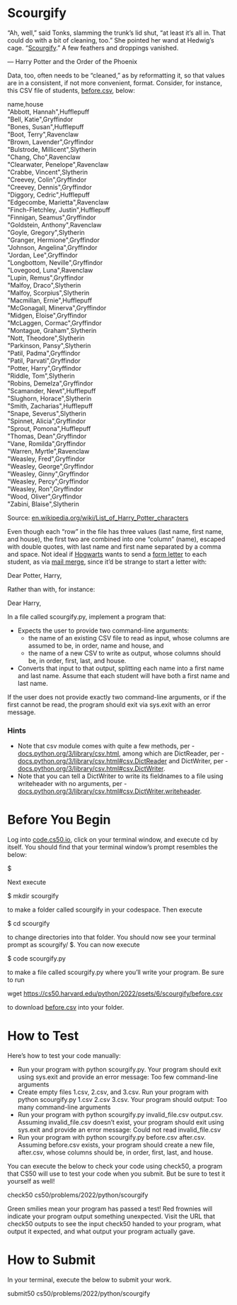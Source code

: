 # Scourgify

“Ah, well,” said Tonks, slamming the trunk’s lid shut, “at least it’s all in. That could do with a bit of cleaning, too.” She pointed her wand at Hedwig’s cage. “[Scourgify](https://harrypotter.fandom.com/wiki/Scouring_Charm).” A few feathers and droppings vanished.

— Harry Potter and the Order of the Phoenix

Data, too, often needs to be “cleaned,” as by reformatting it, so that values are in a consistent, if not more convenient, format. Consider, for instance, this CSV file of students, [before.csv](https://cs50.harvard.edu/python/2022/psets/6/scourgify/before.csv), below:

name,house  
"Abbott, Hannah",Hufflepuff     
"Bell, Katie",Gryffindor    
"Bones, Susan",Hufflepuff       
"Boot, Terry",Ravenclaw     
"Brown, Lavender",Gryffindor    
"Bulstrode, Millicent",Slytherin    
"Chang, Cho",Ravenclaw  
"Clearwater, Penelope",Ravenclaw    
"Crabbe, Vincent",Slytherin     
"Creevey, Colin",Gryffindor     
"Creevey, Dennis",Gryffindor    
"Diggory, Cedric",Hufflepuff    
"Edgecombe, Marietta",Ravenclaw    
"Finch-Fletchley, Justin",Hufflepuff    
"Finnigan, Seamus",Gryffindor       
"Goldstein, Anthony",Ravenclaw      
"Goyle, Gregory",Slytherin      
"Granger, Hermione",Gryffindor      
"Johnson, Angelina",Gryffindor      
"Jordan, Lee",Gryffindor    
"Longbottom, Neville",Gryffindor    
"Lovegood, Luna",Ravenclaw      
"Lupin, Remus",Gryffindor       
"Malfoy, Draco",Slytherin       
"Malfoy, Scorpius",Slytherin    
"Macmillan, Ernie",Hufflepuff   
"McGonagall, Minerva",Gryffindor        
"Midgen, Eloise",Gryffindor     
"McLaggen, Cormac",Gryffindor   
"Montague, Graham",Slytherin    
"Nott, Theodore",Slytherin  
"Parkinson, Pansy",Slytherin    
"Patil, Padma",Gryffindor   
"Patil, Parvati",Gryffindor     
"Potter, Harry",Gryffindor      
"Riddle, Tom",Slytherin     
"Robins, Demelza",Gryffindor    
"Scamander, Newt",Hufflepuff    
"Slughorn, Horace",Slytherin    
"Smith, Zacharias",Hufflepuff   
"Snape, Severus",Slytherin      
"Spinnet, Alicia",Gryffindor    
"Sprout, Pomona",Hufflepuff     
"Thomas, Dean",Gryffindor   
"Vane, Romilda",Gryffindor      
"Warren, Myrtle",Ravenclaw  
"Weasley, Fred",Gryffindor  
"Weasley, George",Gryffindor    
"Weasley, Ginny",Gryffindor     
"Weasley, Percy",Gryffindor     
"Weasley, Ron",Gryffindor   
"Wood, Oliver",Gryffindor   
"Zabini, Blaise",Slytherin

Source: [en.wikipedia.org/wiki/List_of_Harry_Potter_characters](https://en.wikipedia.org/wiki/List_of_Harry_Potter_characters)

Even though each “row” in the file has three values (last name, first name, and house), the first two are combined into one “column” (name), escaped with double quotes, with last name and first name separated by a comma and space. Not ideal if [Hogwarts](https://en.wikipedia.org/wiki/Hogwarts) wants to send a [form letter](https://en.wikipedia.org/wiki/Form_letter) to each student, as via [mail merge](https://en.wikipedia.org/wiki/Mail_merge), since it’d be strange to start a letter with:

Dear Potter, Harry,

Rather than with, for instance:

Dear Harry,

In a file called scourgify.py, implement a program that:

* Expects the user to provide two command-line arguments:
    * the name of an existing CSV file to read as input, whose columns are assumed to be, in order, name and house, and
    * the name of a new CSV to write as output, whose columns should be, in order, first, last, and house.
* Converts that input to that output, splitting each name into a first name and last name. Assume that each student will have both a first name and last name.

If the user does not provide exactly two command-line arguments, or if the first cannot be read, the program should exit via sys.exit with an error message.

### Hints

* Note that csv module comes with quite a few methods, per - [docs.python.org/3/library/csv.html](https://docs.python.org/3/library/csv.html), among which are DictReader, per - [docs.python.org/3/library/csv.html#csv.DictReader](https://docs.python.org/3/library/csv.html#csv.DictReader) and DictWriter, per - [docs.python.org/3/library/csv.html#csv.DictWriter](https://docs.python.org/3/library/csv.html#csv.DictWriter).
* Note that you can tell a DictWriter to write its fieldnames to a file using writeheader with no arguments, per - [docs.python.org/3/library/csv.html#csv.DictWriter.writeheader](https://docs.python.org/3/library/csv.html#csv.DictWriter.writeheader).

# Before You Begin
Log into [code.cs50.io](https://code.cs50.io/), click on your terminal window, and execute cd by itself. You should find that your terminal window’s prompt resembles the below:

$

Next execute

$ mkdir scourgify

to make a folder called scourgify in your codespace.
Then execute

$ cd scourgify

to change directories into that folder. You should now see your terminal prompt as scourgify/ $. You can now execute

$ code scourgify.py

to make a file called scourgify.py where you’ll write your program. Be sure to run

wget https://cs50.harvard.edu/python/2022/psets/6/scourgify/before.csv

to download [before.csv](https://cs50.harvard.edu/python/2022/psets/6/scourgify/before.csv) into your folder.

# How to Test

Here’s how to test your code manually:

* Run your program with python scourgify.py. Your program should exit using sys.exit and provide an error message:
Too few command-line arguments
* Create empty files 1.csv, 2.csv, and 3.csv. Run your program with python scourgify.py 1.csv 2.csv 3.csv. Your program should output:
Too many command-line arguments
* Run your program with python scourgify.py invalid_file.csv output.csv. Assuming invalid_file.csv doesn’t exist, your program should exit using sys.exit and provide an error message:
Could not read invalid_file.csv
* Run your program with python scourgify.py before.csv after.csv. Assuming before.csv exists, your program should create a new file, after.csv, whose columns should be, in order, first, last, and house.

You can execute the below to check your code using check50, a program that CS50 will use to test your code when you submit. But be sure to test it yourself as well!

check50 cs50/problems/2022/python/scourgify

Green smilies mean your program has passed a test! Red frownies will indicate your program output something unexpected. Visit the URL that check50 outputs to see the input check50 handed to your program, what output it expected, and what output your program actually gave.

# How to Submit

In your terminal, execute the below to submit your work.

submit50 cs50/problems/2022/python/scourgify
